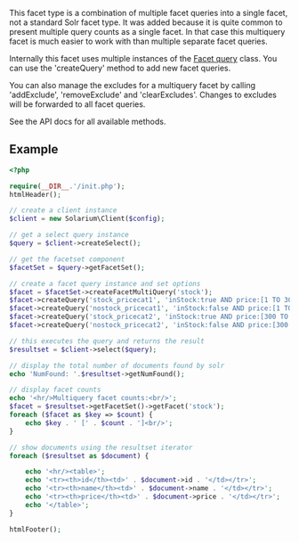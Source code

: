 This facet type is a combination of multiple facet queries into a single facet, not a standard Solr facet type. It was added because it is quite common to present multiple query counts as a single facet. In that case this multiquery facet is much easier to work with than multiple separate facet queries.

Internally this facet uses multiple instances of the [Facet query](V3:Facet_query "wikilink") class. You can use the 'createQuery' method to add new facet queries.

You can also manage the excludes for a multiquery facet by calling 'addExclude', 'removeExclude' and 'clearExcludes'. Changes to excludes will be forwarded to all facet queries.

See the API docs for all available methods.

Example
-------

```php
<?php

require(__DIR__.'/init.php');
htmlHeader();

// create a client instance
$client = new Solarium\Client($config);

// get a select query instance
$query = $client->createSelect();

// get the facetset component
$facetSet = $query->getFacetSet();

// create a facet query instance and set options
$facet = $facetSet->createFacetMultiQuery('stock');
$facet->createQuery('stock_pricecat1', 'inStock:true AND price:[1 TO 300]');
$facet->createQuery('nostock_pricecat1', 'inStock:false AND price:[1 TO 300]');
$facet->createQuery('stock_pricecat2', 'inStock:true AND price:[300 TO *]');
$facet->createQuery('nostock_pricecat2', 'inStock:false AND price:[300 TO *]');

// this executes the query and returns the result
$resultset = $client->select($query);

// display the total number of documents found by solr
echo 'NumFound: '.$resultset->getNumFound();

// display facet counts
echo '<hr/>Multiquery facet counts:<br/>';
$facet = $resultset->getFacetSet()->getFacet('stock');
foreach ($facet as $key => $count) {
    echo $key . ' [' . $count . ']<br/>';
}

// show documents using the resultset iterator
foreach ($resultset as $document) {

    echo '<hr/><table>';
    echo '<tr><th>id</th><td>' . $document->id . '</td></tr>';
    echo '<tr><th>name</th><td>' . $document->name . '</td></tr>';
    echo '<tr><th>price</th><td>' . $document->price . '</td></tr>';
    echo '</table>';
}

htmlFooter();

```
